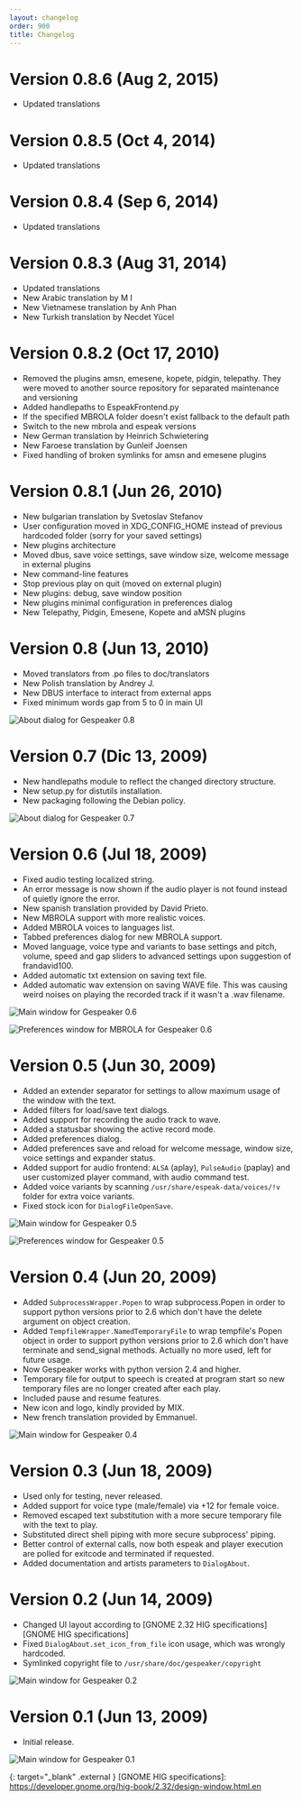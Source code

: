 ```yaml
---
layout: changelog
order: 900
title: Changelog
---
```

# Version 0.8.6 (Aug 2, 2015)

* Updated translations

# Version 0.8.5 (Oct 4, 2014)

* Updated translations

# Version 0.8.4 (Sep 6, 2014)

* Updated translations

# Version 0.8.3 (Aug 31, 2014)

* Updated translations
* New Arabic translation by M I
* New Vietnamese translation by Anh Phan
* New Turkish translation by Necdet Yücel

# Version 0.8.2 (Oct 17, 2010)

* Removed the plugins amsn, emesene, kopete, pidgin, telepathy.
  They were moved to another source repository for separated maintenance and
  versioning
* Added handlepaths to EspeakFrontend.py
* If the specified MBROLA folder doesn't exist fallback to the default path
* Switch to the new mbrola and espeak versions
* New German translation by Heinrich Schwietering
* New Faroese translation by Gunleif Joensen
* Fixed handling of broken symlinks for amsn and emesene plugins

# Version 0.8.1 (Jun 26, 2010)

* New bulgarian translation by Svetoslav Stefanov
* User configuration moved in XDG_CONFIG_HOME instead of previous hardcoded
  folder (sorry for your saved settings)
* New plugins architecture
* Moved dbus, save voice settings, save window size, welcome message in external
  plugins
* New command-line features
* Stop previous play on quit (moved on external plugin)
* New plugins: debug, save window position
* New plugins minimal configuration in preferences dialog
* New Telepathy, Pidgin, Emesene, Kopete and aMSN plugins

# Version 0.8 (Jun 13, 2010)

* Moved translators from .po files to doc/translators
* New Polish translation by Andrey J.
* New DBUS interface to interact from external apps
* Fixed minimum words gap from 5 to 0 in main UI

![About dialog for Gespeaker 0.8](/resources/gespeaker/archive/v0.8/english/about.png)

# Version 0.7 (Dic 13, 2009)

* New handlepaths module to reflect the changed directory structure.
* New setup.py for distutils installation.
* New packaging following the Debian policy.

![About dialog for Gespeaker 0.7](/resources/gespeaker/archive/v0.7/english/about.png)

# Version 0.6 (Jul 18, 2009)

* Fixed audio testing localized string.
* An error message is now shown if the audio player is not found instead of
  quietly ignore the error.
* New spanish translation provided by David Prieto.
* New MBROLA support with more realistic voices.
* Added MBROLA voices to languages list.
* Tabbed preferences dialog for new MBROLA support.
* Moved language, voice type and variants to base settings and pitch, volume,
  speed and gap sliders to advanced settings upon suggestion of frandavid100.
* Added automatic txt extension on saving text file.
* Added automatic wav extension on saving WAVE file. 
  This was causing weird noises on playing the recorded track if it wasn't a
  .wav filename.

![Main window for Gespeaker 0.6](/resources/gespeaker/archive/v0.6/english/main.jpg)

![Preferences window for MBROLA for Gespeaker 0.6](/resources/gespeaker/archive/v0.6/english/mbrola.jpg)

# Version 0.5 (Jun 30, 2009)

* Added an extender separator for settings to allow maximum usage of the window
  with the text.
* Added filters for load/save text dialogs.
* Added support for recording the audio track to wave.
* Added a statusbar showing the active record mode.
* Added preferences dialog.
* Added preferences save and reload for welcome message, window size, voice
  settings and expander status.
* Added support for audio frontend: ```ALSA``` (aplay), ```PulseAudio```
  (paplay) and user customized player command, with audio command test.
* Added voice variants by scanning ```/usr/share/espeak-data/voices/!v```
  folder for extra voice variants.
* Fixed stock icon for ```DialogFileOpenSave```.

![Main window for Gespeaker 0.5](/resources/gespeaker/archive/v0.5/english/main.png)

![Preferences window for Gespeaker 0.5](/resources/gespeaker/archive/v0.5/english/preferences.png)

# Version 0.4 (Jun 20, 2009)

* Added ```SubprocessWrapper.Popen``` to wrap subprocess.Popen in order to
  support python versions prior to 2.6 which don't have the delete argument on
  object creation.
* Added ```TempfileWrapper.NamedTemporaryFile``` to wrap tempfile's Popen
  object in order to support python versions prior to 2.6 which don't have
  terminate and send_signal methods.
  Actually no more used, left for future usage.
* Now Gespeaker works with python version 2.4 and higher.
* Temporary file for output to speech is created at program start so new
  temporary files are no longer created after each play.
* Included pause and resume features.
* New icon and logo, kindly provided by MIX.
* New french translation provided by Emmanuel.

![Main window for Gespeaker 0.4](/resources/gespeaker/archive/v0.4/english/main.png)

# Version 0.3 (Jun 18, 2009)

* Used only for testing, never released.
* Added support for voice type (male/female) via +12 for female voice.
* Removed escaped text substitution with a more secure temporary file with the
  text to play.
* Substituted direct shell piping with more secure subprocess' piping.
* Better control of external calls, now both espeak and player execution are
  polled for exitcode and terminated if requested.
* Added documentation and artists parameters to ```DialogAbout```.

# Version 0.2 (Jun 14, 2009)

* Changed UI layout according to
  [GNOME 2.32 HIG specifications][GNOME HIG specifications]
* Fixed ```DialogAbout.set_icon_from_file``` icon usage, which was wrongly
  hardcoded.
* Symlinked copyright file to ```/usr/share/doc/gespeaker/copyright```

![Main window for Gespeaker 0.2](/resources/gespeaker/archive/v0.2/english/main.png)

# Version 0.1 (Jun 13, 2009)

* Initial release.

![Main window for Gespeaker 0.1](/resources/gespeaker/archive/v0.1/english/main.jpg)

{: target="_blank" .external }
[GNOME HIG specifications]: https://developer.gnome.org/hig-book/2.32/design-window.html.en
